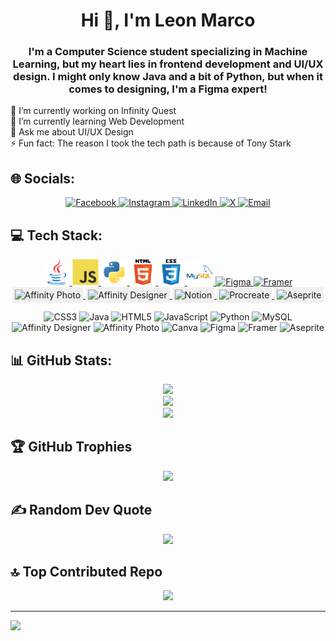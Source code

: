 <h1 align="center">Hi 👋, I'm Leon Marco</h1>
<h3 align="center">I'm a Computer Science student specializing in Machine Learning, but my heart lies in frontend development and UI/UX design. I might only know Java and a bit of Python, but when it comes to designing, I'm a Figma expert!</h3>

🔭 I’m currently working on Infinity Quest<br>🌱 I’m currently learning Web Development<br>💬 Ask me about UI/UX Design<br>⚡ Fun fact: The reason I took the tech path is because of Tony Stark

## 🌐 Socials:
<p align="center">
  <a href="https://facebook.com/leonmarco.devela">
    <img src="https://img.shields.io/badge/Facebook-%231877F2.svg?logo=Facebook&logoColor=white" alt="Facebook">
  </a>
  <a href="https://instagram.com/leonmarco__">
    <img src="https://img.shields.io/badge/Instagram-%23E4405F.svg?logo=Instagram&logoColor=white" alt="Instagram">
  </a>
  <a href="https://www.linkedin.com/in/leon-marco-devela-ba861026b/">
    <img src="https://img.shields.io/badge/LinkedIn-%230077B5.svg?logo=linkedin&logoColor=white" alt="LinkedIn">
  </a>
  <a href="https://x.com/leonmarco__">
    <img src="https://img.shields.io/badge/X-black.svg?logo=X&logoColor=white" alt="X">
  </a>
  <a href="mailto:develaleonmarco@gmail.com">
    <img src="https://img.shields.io/badge/Email-D14836?logo=gmail&logoColor=white" alt="Email">
  </a>
</p>

## 💻 Tech Stack:
<p align="center">
  <a target="_blank" href="https://raw.githubusercontent.com/devicons/devicon/master/icons/java/java-original.svg">
    <img src="https://raw.githubusercontent.com/devicons/devicon/master/icons/java/java-original.svg" alt="Java" width="42" height="42" />
  </a>
  <a target="_blank" href="https://raw.githubusercontent.com/devicons/devicon/master/icons/javascript/javascript-original.svg">
    <img src="https://raw.githubusercontent.com/devicons/devicon/master/icons/javascript/javascript-original.svg" alt="JavaScript" width="42" height="42" />
  </a>
  <a target="_blank" href="https://raw.githubusercontent.com/devicons/devicon/master/icons/python/python-original.svg">
    <img src="https://raw.githubusercontent.com/devicons/devicon/master/icons/python/python-original.svg" alt="Python" width="42" height="42" />
  </a>
  <a target="_blank" href="https://raw.githubusercontent.com/devicons/devicon/master/icons/html5/html5-original-wordmark.svg">
    <img src="https://raw.githubusercontent.com/devicons/devicon/master/icons/html5/html5-original-wordmark.svg" alt="HTML5" width="42" height="42" />
  </a>
  <a target="_blank" href="https://raw.githubusercontent.com/devicons/devicon/master/icons/css3/css3-original-wordmark.svg">
    <img src="https://raw.githubusercontent.com/devicons/devicon/master/icons/css3/css3-original-wordmark.svg" alt="CSS3" width="42" height="42" />
  </a>
  <a target="_blank" href="https://raw.githubusercontent.com/devicons/devicon/master/icons/mysql/mysql-original-wordmark.svg">
    <img src="https://raw.githubusercontent.com/devicons/devicon/master/icons/mysql/mysql-original-wordmark.svg" alt="MySQL" width="42" height="42" />
  </a>
  <a target="_blank" href="https://www.vectorlogo.zone/logos/figma/figma-icon.svg">
    <img src="https://www.vectorlogo.zone/logos/figma/figma-icon.svg" alt="Figma" width="42" height="42" />
  </a>
  <a target="_blank" href="https://www.vectorlogo.zone/logos/framer/framer-icon.svg">
    <img src="https://www.vectorlogo.zone/logos/framer/framer-icon.svg" alt="Framer" width="42" height="42" />
  </a>
  <!-- Affinity Photo -->
  <a target="_blank" href="https://cdn.jsdelivr.net/gh/simple-icons/simple-icons/icons/affinityphoto.svg">
    <span style="background:#f0f0f0; border-radius:4px; padding:4px; display:inline-block;">
      <img src="https://cdn.jsdelivr.net/gh/simple-icons/simple-icons/icons/affinityphoto.svg" alt="Affinity Photo" width="42" height="42" />
    </span>
  </a>
  <!-- Affinity Designer -->
  <a target="_blank" href="https://cdn.jsdelivr.net/gh/simple-icons/simple-icons/icons/affinitydesigner.svg">
    <span style="background:#f0f0f0; border-radius:4px; padding:4px; display:inline-block;">
      <img src="https://cdn.jsdelivr.net/gh/simple-icons/simple-icons/icons/affinitydesigner.svg" alt="Affinity Designer" width="42" height="42" />
    </span>
  </a>
  <!-- Notion -->
  <a target="_blank" href="https://cdn.jsdelivr.net/gh/simple-icons/simple-icons/icons/notion.svg">
    <span style="background:#f0f0f0; border-radius:4px; padding:4px; display:inline-block;">
      <img src="https://cdn.jsdelivr.net/gh/simple-icons/simple-icons/icons/notion.svg" alt="Notion" width="42" height="42" />
    </span>
  </a>
  <!-- Procreate -->
  <a target="_blank" href="https://cdn.jsdelivr.net/gh/simple-icons/simple-icons/icons/procreate.svg">
    <span style="background:#f0f0f0; border-radius:4px; padding:4px; display:inline-block;">
      <img src="https://cdn.jsdelivr.net/gh/simple-icons/simple-icons/icons/procreate.svg" alt="Procreate" width="42" height="42" />
    </span>
  </a>
  <!-- Aseprite -->
  <a target="_blank" href="https://cdn.jsdelivr.net/gh/simple-icons/simple-icons/icons/aseprite.svg">
    <span style="background:#f0f0f0; border-radius:4px; padding:4px; display:inline-block;">
      <img src="https://cdn.jsdelivr.net/gh/simple-icons/simple-icons/icons/aseprite.svg" alt="Aseprite" width="42" height="42" />
    </span>
  </a>
</p>

<p align="center">
  <img src="https://img.shields.io/badge/css3-%231572B6.svg?style=flat&logo=css3&logoColor=white" alt="CSS3">
  <img src="https://img.shields.io/badge/java-%23ED8B00.svg?style=flat&logo=openjdk&logoColor=white" alt="Java">
  <img src="https://img.shields.io/badge/html5-%23E34F26.svg?style=flat&logo=html5&logoColor=white" alt="HTML5">
  <img src="https://img.shields.io/badge/javascript-%23323330.svg?style=flat&logo=javascript&logoColor=%23F7DF1E" alt="JavaScript">
  <img src="https://img.shields.io/badge/python-3670A0?style=flat&logo=python&logoColor=ffdd54" alt="Python">
  <img src="https://img.shields.io/badge/mysql-4479A1.svg?style=flat&logo=mysql&logoColor=white" alt="MySQL">
  <img src="https://img.shields.io/badge/affinity%20desginer-%231B72BE.svg?style=flat&logo=affinity-designer&logoColor=white" alt="Affinity Designer">
  <img src="https://img.shields.io/badge/affinityphoto-%237E4DD2.svg?style=flat&logo=affinity-photo&logoColor=white" alt="Affinity Photo">
  <img src="https://img.shields.io/badge/Canva-%2300C4CC.svg?style=flat&logo=Canva&logoColor=white" alt="Canva">
  <img src="https://img.shields.io/badge/figma-%23F24E1E.svg?style=flat&logo=figma&logoColor=white" alt="Figma">
  <img src="https://img.shields.io/badge/Framer-black?style=flat&logo=framer&logoColor=blue" alt="Framer">
  <img src="https://img.shields.io/badge/Aseprite-FFFFFF?style=flat&logo=Aseprite&logoColor=#7D929E" alt="Aseprite">
</p>

## 📊 GitHub Stats:
<p align="center">
  <img src="https://github-readme-stats.vercel.app/api?username=leonnmarcoo&theme=radical&hide_border=true&include_all_commits=false&count_private=false">
  <br/>
  <img src="https://nirzak-streak-stats.vercel.app/?user=leonnmarcoo&theme=radical&hide_border=true">
  <br/>
  <img src="https://github-readme-stats.vercel.app/api/top-langs/?username=leonnmarcoo&theme=radical&hide_border=true&include_all_commits=false&count_private=false&layout=compact">
</p>

## 🏆 GitHub Trophies
<p align="center">
  <img src="https://github-profile-trophy.vercel.app/?username=leonnmarcoo&theme=radical&no-frame=true&no-bg=true&margin-w=4">
</p>

## ✍️ Random Dev Quote
<p align="center">
  <img src="https://quotes-github-readme.vercel.app/api?type=horizontal&theme=radical">
</p>

## 🔝 Top Contributed Repo
<p align="center">
  <img src="https://github-contributor-stats.vercel.app/api?username=leonnmarcoo&limit=5&theme=radical&combine_all_yearly_contributions=true">
</p>

---
[![](https://visitcount.itsvg.in/api?id=leonnmarcoo&icon=8&color=0)](https://visitcount.itsvg.in)
